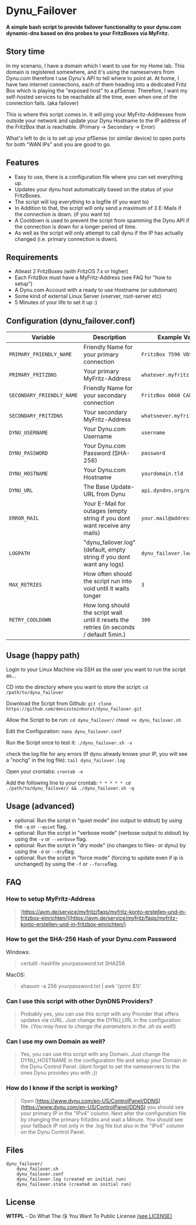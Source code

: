 # Dynu_Failover

**A simple bash script to provide failover functionality to your dynu.com dynamic-dns based on dns probes to your FritzBoxes via MyFritz.**

## Story time

In my scenario, I have a domain which I want to use for my Home lab.
This domain is registered somewhere, and it's using the nameservers from Dynu.com therefore I use Dynu's API to tell where to point at.
At home, I have two internet connections, each of them heading into a dedicated Fritz Box which is playing the "exposed host" to a pfSense.
Therefore, I want my self-hosted services to be reachable all the time, even when one of the connection fails. (aka failover)

This is where this script comes in. It will ping your MyFritz-Addresses from outside your network and update your Dynu Hostname to the IP address of the FritzBox that is reachable. (Primary -> Secondary -> Error)

What's left to do is to set up your pfSense (or similar device) to open ports for both "WAN IPs" and you are good to go.

## Features

- Easy to use, there is a configuration file where you can set everything up.
- Updates your dynu host automatically based on the status of your FritzBoxes.
- The script will log everything to a logfile (if you want to)
- In Addition to that, the script will only send a maximum of 3 E-Mails if the connection is down. (if you want to)
- A Cooldown is used to prevent the script from spamming the Dynu API if the connection is down for a longer period of time.
- As well as the script will only attempt to call dynu if the IP has actually changed (i.e. primary connection is down).

## Requirements

- Atleast 2 FritzBoxes (with FritzOS 7.x or higher)
- Each FritzBox must have a MyFritz-Address (see FAQ for "how to setup")
- A Dynu.com Account with a ready to use Hostname (or subdomain)
- Some kind of external Linux Server (vserver, root-server etc)
- 5 Minutes of your life to set it up :)

## Configuration (dynu_failover.conf)

<!-- insert markdown table -->
| Variable | Description | Example Value |
|----------|-------------|---------------|
| `PRIMARY_FRIENDLY_NAME` | Friendly Name for your primary connection | `FritzBox 7590 VDSL` |
| `PRIMARY_FRITZDNS` | Your primary MyFritz-Address | `whatever.myfritz.net` |
| `SECONDARY_FRIENDLY_NAME` | Friendly Name for your secondary connection | `FritzBox 6660 CABLE` |
| `SECONDARY_FRITZDNS` | Your secondary MyFritz-Address | `whatsoever.myfritz.net` |
| `DYNU_USERNAME` | Your Dynu.com Username | `username` |
| `DYNU_PASSWORD` | Your Dynu.com Password (SHA-256) | `password` |
| `DYNU_HOSTNAME` | Your Dynu.com Hostname | `yourdomain.tld` |
| `DYNU_URL` | The Base Update-URL from Dynu | `api.dyndns.org/nic/update` |
| `ERROR_MAIL` | Your E-Mail for outages (empty string if you dont want receive any mails) | `your.mail@address.tld` |
| `LOGPATH` | "dynu_failover.log" (default, empty string if you dont want any logs) | `dynu_failover.log` |
| `MAX_RETRIES` | How often should the script run into void until it waits longer | `3` |
| `RETRY_COOLDOWN` | How long should the script wait until it resets the retries (in seconds / default 5min.) | `300` |

## Usage (happy path)

Login to your Linux Machine via SSH as the user you want to run the script as...

CD into the directory where you want to store the script:
`cd /path/to/dynu_failover`

Download the Script from Github:
`git clone https://github.com/denissteinhorst/dynu_failover.git`

Allow the Script to be run:
`cd dynu_failover/`
`chmod +x dynu_failover.sh`

Edit the Configuration:
`nano dynu_failover.conf`

Run the Script once to test it:
`./dynu_failover.sh -v`

check the log file for any errors (If dynu already knows your IP, you will see a "nochg" in the log file):
`tail dynu_failover.log`

Open your crontabs:
`crontab -e`

Add the following line to your crontab:
` * * * * * cd ./path/to/dynu_failover/ && ./dynu_failover.sh -q `

## Usage (advanced)

- optional: Run the script in "quiet mode" (no output to stdout) by using the `-q` or `--quiet` flag.
- optional: Run the script in "verbose mode" (verbose output to stdout) by using the `-v` or `--verbose` flag.
- optional: Run the script in "dry mode" (no changes to files- or dynu) by using the `-d` or `--dry`flag.
- optional: Run the script in "force mode" (forcing to update even if ip is unchanged) by using the `-f` or `--force`flag.

## FAQ

### How to setup MyFritz-Address

> [https://avm.de/service/myfritz/faqs/myfritz-konto-erstellen-und-in-fritzbox-einrichten/](https://avm.de/service/myfritz/faqs/myfritz-konto-erstellen-und-in-fritzbox-einrichten/)

### How to get the SHA-256 Hash of your Dynu.com Password

Windows:
> certutil -hashfile yourpassword.txt SHA256

MacOS:
> shasum -a 256 yourpassword.txt | awk '{print $1}'

### Can I use this script with other DynDNS Providers?

> Probably yes, you can use this script with any Provider that offers updates via cURL. Just change the DYNU_URL in the configuration file. (*You may have to change the parameters in the .sh as well!*)

### Can I use my own Domain as well?

> Yes, you can use this script with any Domain. Just change the DYNU_HOSTNAME in the configuration file and setup your Domain in the Dynu Control Panel. (dont forget to set the nameservers to the ones Dynu provides you with ;))

### How do I know if the script is working?

> Open [https://www.dynu.com/en-US/ControlPanel/DDNS](https://www.dynu.com/en-US/ControlPanel/DDNS) you should see your primary IP in the "IPv4" column.
Next alter the configuration file by changing the primary fritzdns and wait a Minute. You should see your fallback IP not only in the .log file but also in the "IPv4" column on the Dynu Control Panel.

## Files

    dynu_failover/
        dynu_failover.sh
        dynu_failover.conf
        dynu_failover.log (created on initial run)
        dynu_failover.state (created on initial run)

## License

**WTFPL** - Do What The 😘 You Want To Public License [(see LICENSE)](http://www.wtfpl.net/)
